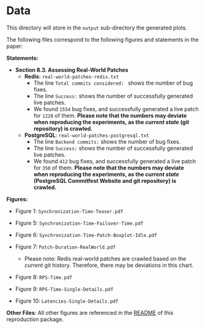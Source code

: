 # Data

This directory will store in the `output` sub-directory the generated plots. 

The following files correspond to the following figures and statements in the paper:

**Statements:**

- **Section 8.3. Assessing Real-World Patches**
  - **Redis**: `real-world-patches-redis.txt`
    - The line `Total commits considered: ` shows the number of bug fixes.
    - The line `Success:` shows the number of successfully generated live patches.
    - We found `1554` bug fixes, and successfully generated a live patch for `1228` of them. **Please note that the numbers may deviate when reproducing the experiments, as the *current state* (git repository) is crawled.**
  - **PostgreSQL**: `real-world-patches-postgresql.txt`
    - The line `Backend commits:` shows the number of bug fixes.
    - The line `Success:` shows the number of successfully generated live patches.
    - We found `412` bug fixes, and successfully generated a live patch for `350` of them. **Please note that the numbers may deviate when reproducing the experiments, as the *current state* (PostgreSQL Commitfest Website and git repository) is crawled.**

**Figures:**

- Figure 1: `Synchronization-Time-Teaser.pdf`
- Figure 5: `Synchronization-Time-Failover-Time.pdf`
- Figure 6: `Synchronization-Time-Patch-Boxplot-Idle.pdf`
- Figure 7: `Patch-Duration-RealWorld.pdf`
  - Please note: Redis real-world patches are crawled based on the *current* git history. Therefore, there may be deviations in this chart. 

- Figure 8: `RPS-Time.pdf`
- Figure 9: `RPS-Time-Single-Details.pdf`
- Figure 10: `Latencies-Single-Details.pdf`

**Other Files**: All other figures are referenced in the [README](../../README.md) of this reproduction package. 
